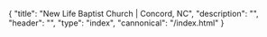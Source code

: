 {
	"title": "New Life Baptist Church | Concord, NC",
	"description": "",
	"header": "",
	"type": "index",
	"cannonical": "/index.html"
}